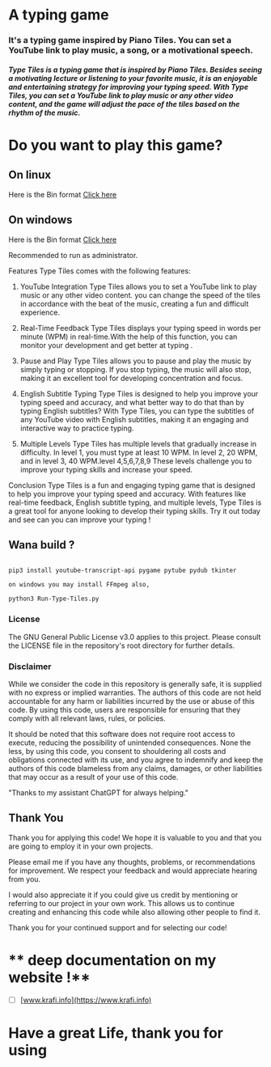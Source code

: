 # A typing game

### It's a typing game inspired by Piano Tiles. You can set a YouTube link to play music, a song, or a motivational speech.

##### Type Tiles is a typing game that is inspired by Piano Tiles. Besides seeing a motivating lecture or listening to your favorite music, it is an enjoyable and entertaining strategy for improving your typing speed. With Type Tiles, you can set a YouTube link to play music or any other video content, and the game will adjust the pace of the tiles based on the rhythm of the music.

# Do you want to play this game?

## On linux 
Here is the Bin format [Click here](https://drive.google.com/file/d/1dgcf28I7uZ6pA7EiYkn8ksuLnbw6gB1g/view?usp=sharing)

## On windows
Here is the Bin format [Click here](https://drive.google.com/file/d/1VUsLeqsocYaWnmE3UqSsh3glnRwmmVzL/view?usp=share_link) 

Recommended to run as administrator.

Features
Type Tiles comes with the following features:

1. YouTube Integration
Type Tiles allows you to set a YouTube link to play music or any other video content. you can change the speed of the tiles in accordance with the beat of the music, creating a fun and difficult experience.

2. Real-Time Feedback
Type Tiles displays your typing speed in words per minute (WPM) in real-time.With the help of this function, you can monitor your development and get better at typing .

3. Pause and Play
Type Tiles allows you to pause and play the music by simply typing or stopping. If you stop typing, the music will also stop, making it an excellent tool for developing concentration and focus.

4. English Subtitle Typing
Type Tiles is designed to help you improve your typing speed and accuracy, and what better way to do that than by typing English subtitles? With Type Tiles, you can type the subtitles of any YouTube video with English subtitles, making it an engaging and interactive way to practice typing.

5. Multiple Levels
Type Tiles has multiple levels that gradually increase in difficulty. In level 1, you must type at least 10 WPM. In level 2, 20 WPM, and in level 3, 40 WPM.level 4,5,6,7,8,9 These levels challenge you to improve your typing skills and increase your speed.

Conclusion
Type Tiles is a fun and engaging typing game that is designed to help you improve your typing speed and accuracy. With features like real-time feedback, English subtitle typing, and multiple levels, Type Tiles is a great tool for anyone looking to develop their typing skills. Try it out today and see can you can improve your typing !


## Wana build ?

```

pip3 install youtube-transcript-api pygame pytube pydub tkinter 

on windows you may install FFmpeg also,
```

```
python3 Run-Type-Tiles.py
```



### License
The GNU General Public License v3.0 applies to this project. Please consult the LICENSE file in the repository's root directory for further details.

### Disclaimer
While we consider the code in this repository is generally safe, it is supplied with no express or implied warranties. The authors of this code are not held accountable for any harm or liabilities incurred by the use or abuse of this code. By using this code, users are responsible for ensuring that they comply with all relevant laws, rules, or policies.

It should be noted that this software does not require root access to execute, reducing the possibility of unintended consequences. None the less, by using this code, you consent to shouldering all costs and obligations connected with its use, and you agree to indemnify and keep the authors of this code blameless from any claims, damages, or other liabilities that may occur as a result of your use of this code.

"Thanks to my assistant ChatGPT for always helping."



## Thank You
Thank you for applying this code! We hope it is valuable to you and that you are going to employ it in your own projects.

Please email me if you have any thoughts, problems, or recommendations for improvement. We respect your feedback and would appreciate hearing from you.

I would also appreciate it if you could give us credit by mentioning or referring to our project in your own work. This allows us to continue creating and enhancing this code while also allowing other people to find it.

Thank you for your continued support and for selecting our code!

# ** deep documentation on my website !**

- [ ] [www.krafi.info](https://www.krafi.info)


# Have a great Life, thank you for using 
